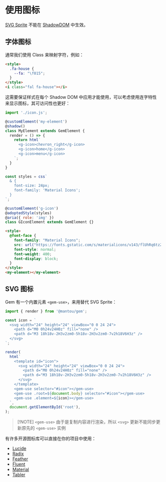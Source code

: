 # 使用图标

[SVG Sprite](https://css-tricks.com/svg-sprites-use-better-icon-fonts/) 不能在 [ShadowDOM](https://developer.mozilla.org/en-US/docs/Web/Web_Components/Using_shadow_DOM) 中生效。

## 字体图标

通常我们使用 Class 来映射字符，例如：

```html
<style>
  .fa-house {
    --fa: "\f015";
  }
</style>
<i class="fal fa-house"></i>
```

这需要保证样式在每个 Shadow DOM 中应用才能使用，可以考虑使用连字特性来显示图标，其可访问性也更好：

<gbp-sandpack dependencies="@mantou/gem">

```js index.js
import './icon.js';

@customElement('my-element')
@shadow()
class MyElement extends GemElement {
  render = () => {
    return html`
      <g-icon>chevron_right</g-icon>
      <g-icon>home</g-icon>
      <g-icon>menu</g-icon>
    `;
  }
}
```

```js icon.js
const styles = css`
  & {
    font-size: 24px;
    font-family: 'Material Icons';
  }
`;

@customElement('g-icon')
@adoptedStyle(styles)
@aria({ role: 'img' })
class GIconElement extends GemElement {}
```

```html index.html
<style>
  @font-face {
    font-family: "Material Icons";
    src: url("https://fonts.gstatic.com/s/materialicons/v143/flUhRq6tzZclQEJ-Vdg-IuiaDsNc.woff2") format("woff2");
    font-style: normal;
    font-weight: 400;
    font-display: block;
  }
</style>
<my-element></my-element>
```

</gbp-sandpack>

## SVG 图标

Gem 有一个内置元素 `<gem-use>`，来用替代 SVG Sprite：

<gbp-sandpack dependencies="@mantou/gem">

```js index.js
import { render } from '@mantou/gem';

const icon = `
  <svg width="24" height="24" viewBox="0 0 24 24">
    <path d="M0 0h24v24H0z" fill="none" />
    <path d="M3 18h18v-2H3v2zm0-5h18v-2H3v2zm0-7v2h18V6H3z" />
  </svg>
`;

render(
  html`
    <template id="icon">
      <svg width="24" height="24" viewBox="0 0 24 24">
        <path d="M0 0h24v24H0z" fill="none" />
        <path d="M3 18h18v-2H3v2zm0-5h18v-2H3v2zm0-7v2h18V6H3z" />
      </svg>
    </template>
    <gem-use selector="#icon"></gem-use>
    <gem-use .root=${document.body} selector="#icon"></gem-use>
    <gem-use .element=${icon}></gem-use>
  `,
  document.getElementById('root'),
);
```

</gbp-sandpack>

> [!NOTE] `<gem-use>` 由于是复制内容进行渲染，所以 `<svg>` 更新不能同步更新原先的 `<gem-use>` 实例

有许多开源图标库可以直接在你的项目中使用：

- [Lucide](https://lucide.dev/)
- [Radix](https://github.com/radix-ui/icons)
- [Feather](https://github.com/feathericons/feather)
- [Fluent](https://github.com/microsoft/fluentui-system-icons)
- [Material](https://material.io/resources/icons)
- [Tabler](http://tablericons.com/)
